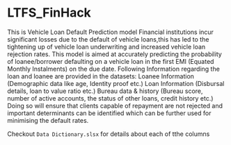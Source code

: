 # LTFS_FinHack
 This is Vehicle Loan Default Prediction model 
 Financial institutions incur significant losses due to the default of vehicle loans,this has led to the tightening up of vehicle loan underwriting and increased vehicle loan rejection rates. 
 This model is aimed at accurately predicting the probability of loanee/borrower defaulting on a vehicle loan in the first EMI (Equated Monthly Instalments) on the due date. Following Information regarding the loan and loanee are provided in the datasets:  Loanee Information (Demographic data like age, Identity proof etc.) Loan Information (Disbursal details, loan to value ratio etc.) Bureau data &amp; history (Bureau score, number of active accounts, the status of other loans, credit history etc.) Doing so will ensure that clients capable of repayment are not rejected and important determinants can be identified which can be further used for minimising the default rates.  

Checkout `Data Dictionary.slsx` for details about each of tthe columns